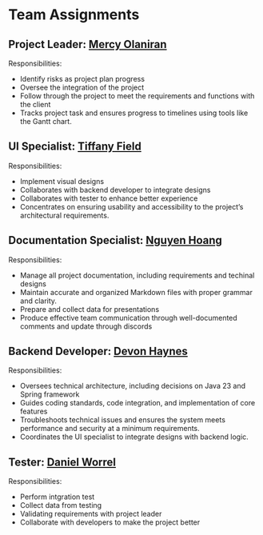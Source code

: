 # Team Assignments

## Project Leader: [Mercy Olaniran](https://github.com/MercyOl/swe-3313-fall-2025-team-06/blob/8b03d9c3f4fa73c5e681c3c5d096ff56e5abdf6b/project-plan/resumes/Mercy%20Olaniran.md)

Responsibilities:
  - Identify risks as project plan progress 
  - Oversee the integration of the project
  - Follow through the project to meet the requirements and functions with the client
  - Tracks project task and ensures progress to timelines using tools like the Gantt chart.

## UI Specialist: [Tiffany Field](https://github.com/MercyOl/swe-3313-fall-2025-team-06/blob/8b03d9c3f4fa73c5e681c3c5d096ff56e5abdf6b/project-plan/resumes/Tiffany%20Field.md)

Responsibilities:
  - Implement visual designs 
  - Collaborates with backend developer to integrate designs
  - Collaborates with tester to enhance better experience
  - Concentrates on ensuring usability and accessibility to the project’s architectural requirements.

## Documentation Specialist: [Nguyen Hoang](https://github.com/MercyOl/swe-3313-fall-2025-team-06/blob/8b03d9c3f4fa73c5e681c3c5d096ff56e5abdf6b/project-plan/resumes/Nguyen%20Hoang.md)

Responsibilities:

- Manage all project documentation, including requirements and techinal designs
- Maintain accurate and organized Markdown files with proper grammar and clarity.
- Prepare and collect data for presentations
- Produce effective team communication through well-documented comments and update through discords

## Backend Developer: [Devon Haynes](https://github.com/MercyOl/swe-3313-fall-2025-team-06/blob/main/project-plan/resumes/Devon%20Haynes.md)

Responsibilities:
  - Oversees technical architecture, including decisions on Java 23 and Spring framework
  - Guides coding standards, code integration, and implementation of core features
  - Troubleshoots technical issues and ensures the system meets performance and security at a minimum requirements.
  - Coordinates the UI specialist to integrate designs with backend logic.

## Tester: [Daniel Worrel](https://github.com/MercyOl/swe-3313-fall-2025-team-06/blob/8b03d9c3f4fa73c5e681c3c5d096ff56e5abdf6b/project-plan/resumes/Daniel%20Worrel.md)

Responsibilities:
  - Perform intgration test
  - Collect data from testing
  - Validating requirements with project leader
  - Collaborate with developers to make the project better
